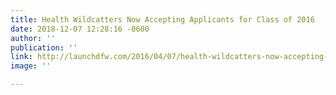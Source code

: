 ```yaml
---
title: Health Wildcatters Now Accepting Applicants for Class of 2016
date: 2018-12-07 12:28:16 -0600
author: ''
publication: ''
link: http://launchdfw.com/2016/04/07/health-wildcatters-now-accepting-applicants-class-2016/
image: ''

---
```


